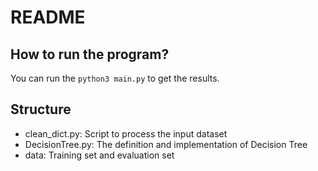 # README

## How to run the program?

You can run the `python3 main.py` to get the results.

## Structure 

- clean_dict.py: Script to process the input dataset
- DecisionTree.py: The definition and implementation of Decision Tree
- data: Training set and evaluation set
